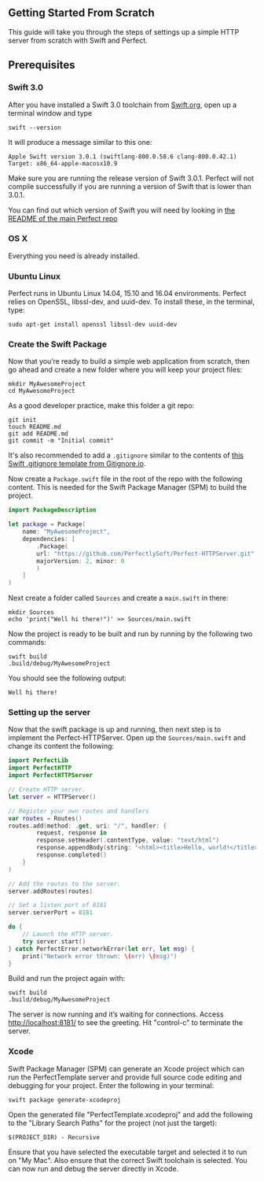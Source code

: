 ## Getting Started From Scratch

This guide will take you through the steps of settings up a simple HTTP server from scratch with Swift and Perfect.

## Prerequisites

### Swift 3.0

After you have installed a Swift 3.0 toolchain from [Swift.org](https://swift.org/getting-started/), open up a terminal window and type
```
swift --version
```

It will produce a message similar to this one: 

```
Apple Swift version 3.0.1 (swiftlang-800.0.58.6 clang-800.0.42.1)
Target: x86_64-apple-macosx10.9
```
Make sure you are running the release version of Swift 3.0.1. Perfect will not compile successfully if you are running a version of Swift that is lower than 3.0.1.

You can find out which version of Swift you will need by looking in [the README of the main Perfect repo](https://github.com/PerfectlySoft/Perfect#compatibility-with-swift)

### OS X
Everything you need is already installed.

### Ubuntu Linux
Perfect runs in Ubuntu Linux 14.04, 15.10 and 16.04 environments. Perfect relies on OpenSSL, libssl-dev, and uuid-dev. To install these, in the terminal, type:

```
sudo apt-get install openssl libssl-dev uuid-dev
```

### Create the Swift Package

Now that you’re ready to build a simple web application from scratch, then go ahead and create a new folder where you will keep your project files:

```
mkdir MyAwesomeProject
cd MyAwesomeProject
```

As a good developer practice, make this folder a git repo:

```
git init
touch README.md
git add README.md
git commit -m "Initial commit"
```

It's also recommended to add a `.gitignore` similar to the contents of [this Swift .gitignore template from Gitignore.io](https://www.gitignore.io/api/swift).

Now create a `Package.swift` file in the root of the repo with the following content. This is needed for the Swift Package Manager (SPM) to build the project.

``` swift
import PackageDescription

let package = Package(
    name: "MyAwesomeProject",
    dependencies: [
        .Package(
        url: "https://github.com/PerfectlySoft/Perfect-HTTPServer.git", 
        majorVersion: 2, minor: 0
        )
    ]
)
```

Next create a folder called `Sources` and create a `main.swift` in there:

```
mkdir Sources
echo 'print("Well hi there!")' >> Sources/main.swift
```

Now the project is ready to be built and run by running by the following two commands:

```
swift build
.build/debug/MyAwesomeProject
```

You should see the following output:

```
Well hi there!
```

### Setting up the server

Now that the swift package is up and running, then next step is to implement the Perfect-HTTPServer. Open up the `Sources/main.swift` and change its content the following:

``` swift
import PerfectLib
import PerfectHTTP
import PerfectHTTPServer

// Create HTTP server.
let server = HTTPServer()

// Register your own routes and handlers
var routes = Routes()
routes.add(method: .get, uri: "/", handler: {
		request, response in
		response.setHeader(.contentType, value: "text/html")
		response.appendBody(string: "<html><title>Hello, world!</title><body>Hello, world!</body></html>")
		response.completed()
	}
)

// Add the routes to the server.
server.addRoutes(routes)

// Set a listen port of 8181
server.serverPort = 8181

do {
	// Launch the HTTP server.
	try server.start()
} catch PerfectError.networkError(let err, let msg) {
	print("Network error thrown: \(err) \(msg)")
}
```

Build and run the project again with: 

```
swift build
.build/debug/MyAwesomeProject
```

The server is now running and it’s waiting for connections. Access [http://localhost:8181/](http://127.0.0.1:8181/) to see the greeting. Hit "control-c" to terminate the server.

### Xcode

Swift Package Manager (SPM) can generate an Xcode project which can run the PerfectTemplate server and provide full source code editing and debugging for your project. Enter the following in your terminal:

```
swift package generate-xcodeproj
```

Open the generated file "PerfectTemplate.xcodeproj" and add the following to the "Library Search Paths" for the project (not just the target):

```
$(PROJECT_DIR) - Recursive
```

Ensure that you have selected the executable target and selected it to run on "My Mac". Also ensure that the correct Swift toolchain is selected. You can now run and debug the server directly in Xcode.
